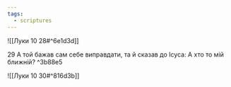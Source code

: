 ```yaml
---
tags:
  - scriptures
---
```


![[Луки 10 28#^6e1d3d]]

29 А той бажав сам себе виправдати, та й сказав до Ісуса: А хто то мій ближній? ^3b88e5

![[Луки 10 30#^816d3b]]